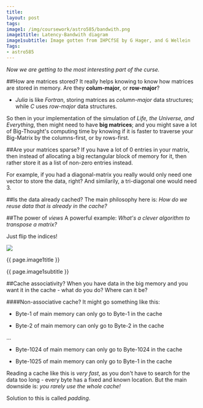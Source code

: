 ```yaml
---
title: 
layout: post
tags:
image1: /img/coursework/astro585/bandwith.png
image1title: Latency-Bandwith diagram
image1subtitle: Image gotten from IHPCfSE by G Hager, and G Wellein
Tags:
- astro585
---
```


_Now we are getting to the most interesting part of the curse._

##How are matrices stored?
It really helps knowing to know how matrices are stored in memory. Are they **colum-major**, or **row-major**?

- _Julia_ is like _Fortran_, storing matrices as _column-major_ data structures; while _C_ uses _row-major_ data structures.

So then in your implementation of the simulation of _Life, the Universe, and Everything_, then might need to have **big matrices**; and you might save a lot of Big-Thought's computing time by knowing if it is faster to traverse your Big-Matrix by the columns-first, or by rows-first.  

##Are your matrices sparse?
If you have a lot of 0 entries in your matrix, then instead of allocating a big rectangular block of memory for it, then rather store it as a list of non-zero entries instead.

For example, if you had a diagonal-matrix you really would only need one vector to store the data, right? And similarily, a tri-diagonal one would need 3.

##Is the data already cached?
The main philosophy here is: _How do we reuse data that is already in the cache?_

##The power of _views_
A powerful example: _What's a clever algorithm to transpose a matrix?_

Just flip the indices!

<div id="myCarousel" class="carousel slide">
  <!-- Carousel items -->
	<div class="carousel-inner">
		<div class="active item">
			<img class="carouselImage" src=" {{ page.image1 }}"> 
			<div class="container">
				<div class="carousel-caption">
					<p class="lead"> {{ page.image1title }}</p>
					<p class="muted"> {{ page.image1subtitle }}</p>
				</div>
			</div>
		</div>
	</div>
</div>


##Cache associativity?
When you have data in the big memory and you want it in the cache - what do you do? Where can it be?

####Non-associative cache?
It might go something like this:

- Byte-1 of main memory can only go to Byte-1 in the cache

- Byte-2 of main memory can only go to Byte-2 in the cache

...

- Byte-1024 of main memory can only go to Byte-1024 in the cache

- Byte-1025 of main memory can only go to Byte-1 in the cache

Reading a cache like this is _very fast_, as you don't have to search for the data too long - every byte has a fixed and known location.
But the main downside is: _you rarely use the whole cache!_

Solution to this is called _padding_.

